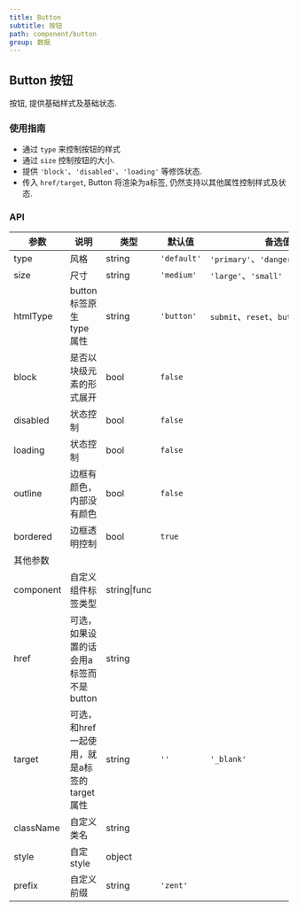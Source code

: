 ```yaml
---
title: Button
subtitle: 按钮
path: component/button
group: 数据
---
```


## Button 按钮

按钮, 提供基础样式及基础状态.

### 使用指南

-   通过 `type` 来控制按钮的样式
-   通过 `size` 控制按钮的大小.
-   提供 `'block'`、`'disabled'`、`'loading'` 等修饰状态.
-   传入 `href/target`, Button 将渲染为a标签, 仍然支持以其他属性控制样式及状态.

### API

| 参数        | 说明                          | 类型     | 默认值         | 备选值                                |
| --------- | --------------------------- | ------ | ----------- | ---------------------------------- |
| type      | 风格                          | string | `'default'` | `'primary'`、`'danger'`、`'success'` |
| size      | 尺寸                          | string | `'medium'`  | `'large'`、`'small'`                |
| htmlType  | button标签原生type属性          | string | `'button'`  |  `submit`、`reset`、`button`           |
| block     | 是否以块级元素的形式展开                | bool   | `false`     |                                    |
| disabled  | 状态控制                        | bool   | `false`     |                                    |
| loading   | 状态控制                        | bool   | `false`     |                                    |
| outline   | 边框有颜色，内部没有颜色                | bool   | `false`     |                              |
| bordered  | 边框透明控制                      | bool   | `true`      |                                    |
| 其他参数      |                             |        |             |                                    |
| component | 自定义组件标签类型                   | string\|func |             |                                    |
| href      | 可选，如果设置的话会用a标签而不是button     | string |             |                           |
| target    | 可选，和href一起使用，就是a标签的target属性 | string | `''`        | `'_blank'`                  |
| className | 自定义类名                       | string |             |                                    |
| style     | 自定style                      | object |             |                                    |
| prefix    | 自定义前缀                       | string | `'zent'`    |                                    |
